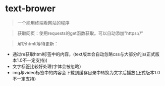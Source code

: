 # text-brower
> 一个能用终端看网站的程序

> 获取网页：使用requests的get函数获取。可以自动添加"https://"

> 解析html(等待更新：
* 通过re获取html标签中的内容，(text版本会自动忽略css与大部分的js(正式版本1.0不一定支持))
* 文字标签比较好处理(字体会被忽略）
* img与video标签中的内容会下载到缓存目录中转换为文字后播放(正式版本1.0不一定支持)
